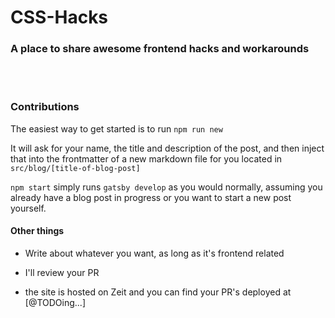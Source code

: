 # CSS-Hacks

### A place to share awesome frontend hacks and workarounds

<br/>
<br/>

### Contributions

The easiest way to get started is to run `npm run new`

It will ask for your name, the title and description of the post, and then inject that into the frontmatter of a new markdown file for you located in `src/blog/[title-of-blog-post]`

`npm start` simply runs `gatsby develop` as you would normally, assuming you already have a blog post in progress or you want to start a new post yourself.

#### Other things

- Write about whatever you want, as long as it's frontend related

- I'll review your PR

- the site is hosted on Zeit and you can find your PR's deployed at [@TODOing...]
